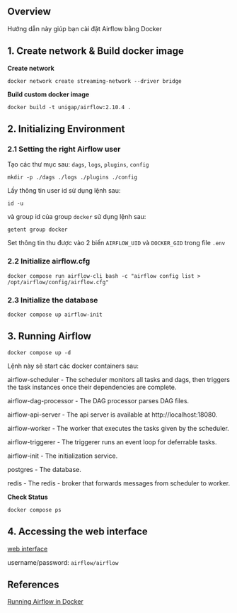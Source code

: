 ## Overview

Hướng dẫn này giúp bạn cài đặt Airflow bằng Docker

## 1. Create network & Build docker image
**Create network**

```shell
docker network create streaming-network --driver bridge
```

**Build custom docker image**

```
docker build -t unigap/airflow:2.10.4 .
```

## 2. Initializing Environment

### 2.1 Setting the right Airflow user

Tạo các thư mục sau: `dags`, `logs`, `plugins`, `config`

```shell
mkdir -p ./dags ./logs ./plugins ./config
```

Lấy thông tin user id sử dụng lệnh sau:

```shell
id -u
```

và group id của group `docker` sử dụng lệnh sau:

```shell
getent group docker
```

Set thông tin thu được vào 2 biến `AIRFLOW_UID` và `DOCKER_GID` trong file `.env`

### 2.2 Initialize airflow.cfg

```shell
docker compose run airflow-cli bash -c "airflow config list > /opt/airflow/config/airflow.cfg"
```

### 2.3 Initialize the database

```shell
docker compose up airflow-init
```

## 3. Running Airflow

```shell
docker compose up -d
```

Lệnh này sẽ start các docker containers sau:

airflow-scheduler - The scheduler monitors all tasks and dags, then triggers the task instances once their dependencies
are complete.

airflow-dag-processor - The DAG processor parses DAG files.

airflow-api-server - The api server is available at http://localhost:18080.

airflow-worker - The worker that executes the tasks given by the scheduler.

airflow-triggerer - The triggerer runs an event loop for deferrable tasks.

airflow-init - The initialization service.

postgres - The database.

redis - The redis - broker that forwards messages from scheduler to worker.

**Check Status**

```shell
docker compose ps
```

## 4. Accessing the web interface

[web interface](http://localhost:18080)

username/password: `airflow/airflow`

## References

[Running Airflow in Docker](https://airflow.apache.org/docs/apache-airflow/stable/howto/docker-compose/index.html)